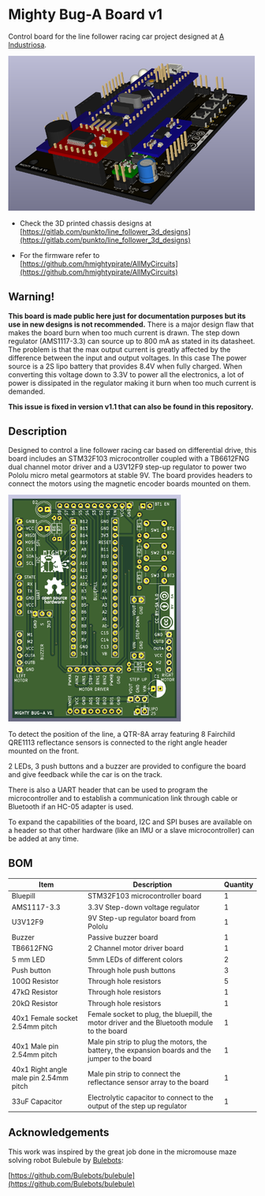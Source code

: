 # Mighty Bug-A Board v1

Control board for the line follower racing car project designed at [A Industriosa](https://intranet.aindustriosa.org/).

<img src="img/3d_board.png" width="500px">

* Check the 3D printed chassis designs at [https://gitlab.com/punkto/line_follower_3d_designs](https://gitlab.com/punkto/line_follower_3d_designs)

* For the firmware refer to [https://github.com/hmightypirate/AllMyCircuits](https://github.com/hmightypirate/AllMyCircuits)

## Warning!

**This board is made public here just for documentation purposes but its use in new designs is not recommended.** There is a major design flaw that makes the board burn when too much current is drawn. The step down regulator (AMS1117-3.3) can source up to 800 mA as stated in its datasheet. The problem is that the max output current is greatly affected by the difference between the input and output voltages. In this case The power source is a 2S lipo battery that provides 8.4V when fully charged. When converting this voltage down to 3.3V to power all the electronics, a lot of power is dissipated in the regulator making it burn when too much current is demanded.

**This issue is fixed in version v1.1 that can also be found in this repository.**

## Description

Designed to control a line follower racing car based on differential drive, this board includes an STM32F103 microcontroller coupled with a TB6612FNG dual channel motor driver and a U3V12F9 step-up regulator to power two Pololu micro metal gearmotors at stable 9V. The board provides headers to connect the motors using the magnetic encoder boards mounted on them.

<img src="img/board.png" width="350px">

To detect the position of the line, a QTR-8A array featuring 8 Fairchild QRE1113 reflectance sensors is connected to the right angle header mounted on the front.

2 LEDs, 3 push buttons and a buzzer are provided to configure the board and give feedback while the car is on the track.

There is also a UART header that can be used to program the microcontroller and to establish a communication link through cable or Bluetooth if an HC-05 adapter is used.

To expand the capabilities of the board, I2C and SPI buses are available on a header so that other hardware (like an IMU or a slave microcontroller) can be added at any time.

## BOM

Item | Description | Quantity
------------ | ------------- | ------------- |
Bluepill | STM32F103 microcontroller board | 1
AMS1117-3.3 | 3.3V Step-down voltage regulator | 1
U3V12F9 | 9V Step-up regulator board from Pololu | 1
Buzzer | Passive buzzer board | 1
TB6612FNG | 2 Channel motor driver board | 1
5 mm LED | 5mm LEDs of different colors | 2
Push button | Through hole push buttons | 3
100Ω Resistor | Through hole resistors | 5
47kΩ Resistor | Through hole resistors | 1
20kΩ Resistor | Through hole resistors | 1
40x1 Female socket 2.54mm pitch | Female socket to plug, the bluepill, the motor driver and the Bluetooth module to the board | 1
40x1 Male pin 2.54mm pitch | Male pin strip to plug the motors, the battery, the expansion boards and the jumper to the board | 1
40x1 Right angle male pin 2.54mm pitch | Male pin strip to connect the reflectance sensor array to the board | 1
33uF Capacitor | Electrolytic capacitor to connect to the output of the step up regulator | 1

## Acknowledgements

This work was inspired by the great job done in the micromouse maze solving robot Bulebule by [Bulebots](https://github.com/Bulebots):

[https://github.com/Bulebots/bulebule](https://github.com/Bulebots/bulebule)
